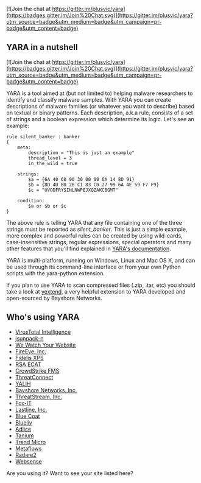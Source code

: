 [![Join the chat at https://gitter.im/plusvic/yara](https://badges.gitter.im/Join%20Chat.svg)](https://gitter.im/plusvic/yara?utm_source=badge&utm_medium=badge&utm_campaign=pr-badge&utm_content=badge)


## YARA in a nutshell

[![Join the chat at https://gitter.im/plusvic/yara](https://badges.gitter.im/Join%20Chat.svg)](https://gitter.im/plusvic/yara?utm_source=badge&utm_medium=badge&utm_campaign=pr-badge&utm_content=badge)

YARA is a tool aimed at (but not limited to) helping malware researchers to
identify and classify malware samples. With YARA you can create descriptions of
malware families (or whatever you want to describe) based on textual or binary
patterns. Each description, a.k.a rule, consists of a set of strings and a
boolean expression which determine its logic. Let's see an example:

```
rule silent_banker : banker
{
    meta:
        description = "This is just an example"
        thread_level = 3
        in_the_wild = true

    strings:
        $a = {6A 40 68 00 30 00 00 6A 14 8D 91}
        $b = {8D 4D B0 2B C1 83 C0 27 99 6A 4E 59 F7 F9}
        $c = "UVODFRYSIHLNWPEJXQZAKCBGMT"

    condition:
        $a or $b or $c
}
```

The above rule is telling YARA that any file containing one of the three strings
must be reported as *silent_banker*. This is just a simple example, more
complex and powerful rules can be created by using wild-cards, case-insensitive
strings, regular expressions, special operators and many other features that
you'll find explained in [YARA's documentation](http://yara.readthedocs.org/).

YARA is multi-platform, running on Windows, Linux and Mac OS X, and can be used
through its command-line interface or from your own Python scripts with the
yara-python extension.

If you plan to use YARA to scan compressed files (.zip, .tar, etc) you should
take a look at [yextend](https://github.com/BayshoreNetworks/yextend), a very
helpful extension to YARA developed and open-sourced by Bayshore Networks.

## Who's using YARA

* [VirusTotal Intelligence](https://www.virustotal.com/intelligence/)
* [jsunpack-n](http://jsunpack.jeek.org/)
* [We Watch Your Website](http://www.wewatchyourwebsite.com/)
* [FireEye, Inc.](http://www.fireeye.com)
* [Fidelis XPS](http://www.fidelissecurity.com/network-security-appliance/Fidelis-XPS)
* [RSA ECAT](http://www.emc.com/security/rsa-ecat.htm)
* [CrowdStrike FMS](https://github.com/CrowdStrike/CrowdFMS)
* [ThreatConnect](http://www.threatconnect.com)
* [YALIH](https://github.com/Masood-M/YALIH)
* [Bayshore Networks, Inc.](http://www.bayshorenetworks.com)
* [ThreatStream, Inc.](http://threatstream.com)
* [Fox-IT](https://www.fox-it.com)
* [Lastline, Inc.](http://www.lastline.com)
* [Blue Coat](http://www.bluecoat.com/products/malware-analysis-appliance)
* [Blueliv](http://www.blueliv.com)
* [Adlice](http://www.adlice.com/)
* [Tanium](http://www.tanium.com/)
* [Trend Micro](http://www.trendmicro.com)
* [Metaflows](http://www.metaflows.com)
* [Radare2](http://rada.re)
* [Websense](http://www.websense.com)

Are you using it? Want to see your site listed here?
